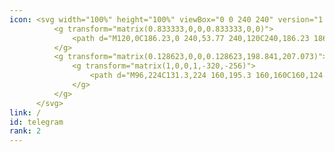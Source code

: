 ```yaml
---
icon: <svg width="100%" height="100%" viewBox="0 0 240 240" version="1.1" xmlns="http://www.w3.org/2000/svg" xmlns:xlink="http://www.w3.org/1999/xlink" xml:space="preserve" xmlns:serif="http://www.serif.com/" style="fill-rule:evenodd;clip-rule:evenodd;stroke-linejoin:round;stroke-miterlimit:2;">
          <g transform="matrix(0.833333,0,0,0.833333,0,0)">
              <path d="M120,0C186.23,0 240,53.77 240,120C240,186.23 186.23,240 120,240C53.77,240 0,186.23 0,120C0,53.77 53.77,0 120,0ZM100.043,144.407L155.685,94.195C158.127,92.028 155.151,90.971 151.909,92.937L83.236,136.262L53.573,127.003C47.168,125.042 47.122,120.64 55.012,117.475L170.602,72.904C175.881,70.507 180.976,74.172 178.961,82.253L159.276,175.016C157.901,181.607 153.919,183.184 148.4,180.139L118.414,157.985L104,172C102.326,173.628 101,175 98,175L100.042,144.411L100.04,144.41L100.042,144.408L100.042,144.407L100.043,144.407Z"/>
          </g>
          <g transform="matrix(0.128623,0,0,0.128623,198.841,207.073)">
              <g transform="matrix(1,0,0,1,-320,-256)">
                  <path d="M96,224C131.3,224 160,195.3 160,160C160,124.7 131.3,96 96,96C60.7,96 32,124.7 32,160C32,195.3 60.7,224 96,224ZM544,224C579.3,224 608,195.3 608,160C608,124.7 579.3,96 544,96C508.7,96 480,124.7 480,160C480,195.3 508.7,224 544,224ZM576,256L512,256C494.4,256 478.5,263.1 466.9,274.6C507.2,296.7 535.8,336.6 542,384L608,384C625.7,384 640,369.7 640,352L640,320C640,284.7 611.3,256 576,256ZM320,256C381.9,256 432,205.9 432,144C432,82.1 381.9,32 320,32C258.1,32 208,82.1 208,144C208,205.9 258.1,256 320,256ZM396.8,288L388.5,288C367.7,298 344.6,304 320,304C295.4,304 272.4,298 251.5,288L243.2,288C179.6,288 128,339.6 128,403.2L128,432C128,458.5 149.5,480 176,480L464,480C490.5,480 512,458.5 512,432L512,403.2C512,339.6 460.4,288 396.8,288ZM173.1,274.6C161.5,263.1 145.6,256 128,256L64,256C28.7,256 0,284.7 0,320L0,352C0,369.7 14.3,384 32,384L97.9,384C104.2,336.6 132.8,296.7 173.1,274.6Z" style="fill-rule:nonzero;"/>
              </g>
          </g>
      </svg>
link: /
id: telegram
rank: 2
---
```


